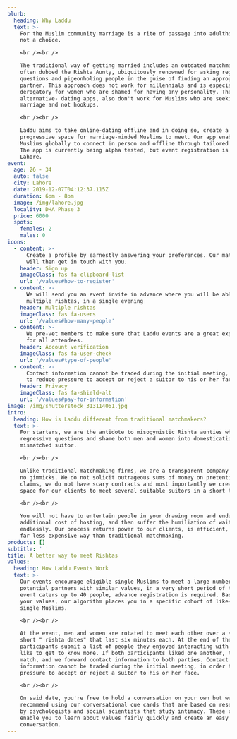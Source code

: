 ```yaml
---
blurb:
  heading: Why Laddu
  text: >-
    For the Muslim community marriage is a rite of passage into adulthood and
    not a choice.

    <br /><br />

    The traditional way of getting married includes an outdated matchmaker,
    often dubbed the Rishta Aunty, ubiquitously renowned for asking regressive
    questions and pigeonholing people in the guise of finding an appropriate
    partner. This approach does not work for millennials and is especially
    derogatory for women who are shamed for having any personality. The
    alternative- dating apps, also don't work for Muslims who are seeking
    marriage and not hookups.

    <br /><br />

    Laddu aims to take online-dating offline and in doing so, create a
    progressive space for marriage-minded Muslims to meet. Our app enables
    Muslims globally to connect in person and offline through tailored events.
    The app is currently being alpha tested, but event registration is open for
    Lahore.
event:
  age: 26 - 34
  auto: false
  city: Lahore
  date: 2019-12-07T04:12:37.115Z
  duration: 6pm - 8pm
  image: /img/lahore.jpg
  locality: DHA Phase 3
  price: 6000
  spots:
    females: 2
    males: 0
icons:
  - content: >-
      Create a profile by earnestly answering your preferences. Our matchmakers
      will then get in touch with you.
    header: Sign up
    imageClass: fas fa-clipboard-list
    url: '/values#how-to-register'
  - content: >-
      We will send you an event invite in advance where you will be able to meet
      multiple rishtas, in a single evening
    header: Multiple rishtas
    imageClass: fas fa-users
    url: '/values#how-many-people'
  - content: >-
      We pre-vet members to make sure that Laddu events are a great experience
      for all attendees.
    header: Account verification
    imageClass: fas fa-user-check
    url: '/values#type-of-people'
  - content: >-
      Contact information cannot be traded during the initial meeting, in order
      to reduce pressure to accept or reject a suitor to his or her face.
    header: Privacy
    imageClass: fas fa-shield-alt
    url: '/values#pay-for-information'
image: /img/shutterstock_313114061.jpg
intro:
  heading: How is Laddu different from traditional matchmakers?
  text: >-
    For starters, we are the antidote to misogynistic Rishta aunties who ask
    regressive questions and shame both men and women into domestication with a
    mismatched suitor.

    <br /><br />

    Unlike traditional matchmaking firms, we are a transparent company and have
    no gimmicks. We do not solicit outrageous sums of money on pretentious
    claims, we do not have scary contracts and most importantly we create a safe
    space for our clients to meet several suitable suitors in a short time span.

    <br /><br />

    You will not have to entertain people in your drawing room and endure an
    additional cost of hosting, and then suffer the humiliation of waiting
    endlessly. Our process returns power to our clients, is efficient, and is
    far less expensive way than traditional matchmaking.
products: []
subtitle: ' '
title: A better way to meet Rishtas
values:
  heading: How Laddu Events Work
  text: >-
    Our events encourage eligible single Muslims to meet a large number of
    potential partners with similar values, in a very short period of time. Each
    event caters up to 40 people, advance registration is required. Based on
    your values, our algorithm places you in a specific cohort of like-minded
    single Muslims.

    <br /><br />

    At the event, men and women are rotated to meet each other over a series of
    short " rishta dates" that last six minutes each. At the end of the event,
    participants submit a list of people they enjoyed interacting with and would
    like to get to know more. If both participants liked one another, there is a
    match, and we forward contact information to both parties. Contact
    information cannot be traded during the initial meeting, in order to reduce
    pressure to accept or reject a suitor to his or her face.

    <br /><br />

    On said date, you're free to hold a conversation on your own but we highly
    recommend using our conversational cue cards that are based on research done
    by psychologists and social scientists that study intimacy. These cards
    enable you to learn about values fairly quickly and create an easy flow of
    conversation.
---
```



